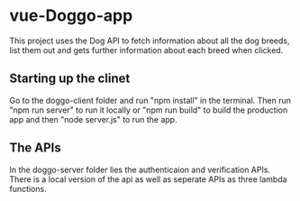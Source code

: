 # vue-Doggo-app
This project uses the Dog API to fetch information about all the dog breeds, list them out and gets further information about each breed when clicked.


## Starting up the clinet 
Go to the doggo-client folder and run "npm install" in the terminal. Then run "npm run server" to run it locally or "npm run build" to build the production app and then "node server.js" to run the app.

## The APIs
In the doggo-server folder lies the authenticaion and verification APIs. There is a local version of the api as well as seperate APIs as three lambda functions.
